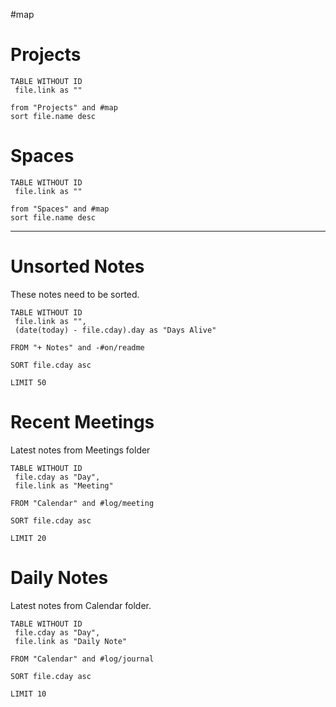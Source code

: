 #map

# Projects
```dataview
TABLE WITHOUT ID
 file.link as ""

from "Projects" and #map
sort file.name desc
```

# Spaces
```dataview
TABLE WITHOUT ID
 file.link as ""

from "Spaces" and #map
sort file.name desc
```

-------------------------------

# Unsorted Notes
These notes need to be sorted.
``` dataview
TABLE WITHOUT ID
 file.link as "",
 (date(today) - file.cday).day as "Days Alive"

FROM "+ Notes" and -#on/readme 

SORT file.cday asc

LIMIT 50
```

# Recent Meetings
Latest notes from Meetings folder
``` dataview
TABLE WITHOUT ID
 file.cday as "Day",
 file.link as "Meeting"
 
FROM "Calendar" and #log/meeting 

SORT file.cday asc

LIMIT 20
```

# Daily Notes
Latest notes from Calendar folder.
``` dataview
TABLE WITHOUT ID
 file.cday as "Day",
 file.link as "Daily Note"
 
FROM "Calendar" and #log/journal  

SORT file.cday asc

LIMIT 10
```
